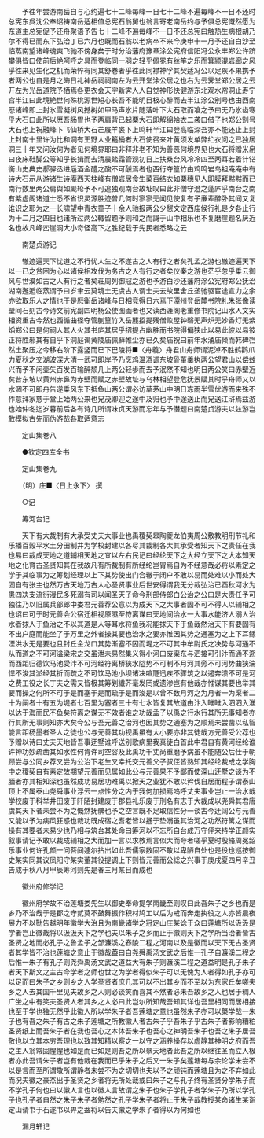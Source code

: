 <!-- { "loadSidebar": true } -->
　　予徃年尝游南岳自与心约遍七十二峰毎峰一日七十二峰不遍毎峰不一日不还时总宪东呉沈公奉诏祷南岳适相值总宪石翁舅也翁言寄老南岳约与予俱总宪慨然愿为东道主总宪促予还舟聚语予告七十二峰不遍毎峰不一日不还总宪曰触热生病根胡乃尔不得已而东下弘治丁已六月也既而石翁以老病卒不来今庚申十一月予还自白沙至临蒸南望诸峰魂爽飞驰不傍身矣于时分治藩府豫章涂公宪府信阳冯公永丰郑公许跻攀俱皆曰使前后絶呵呼之具而登临同一羽之轻乎佩冕有丝竿之乐而箕颕混岩廊之风乎徃来见生化之机而荣悴有同其舒巻者乎徃此同襟神孚其契适冯公以足疾不果携予者两公也自是月之晦日礼神岳祠祠南左为云开堂涂公居之也右为云霁堂郑公居之云开左为光岳道院予栖焉各更衣会天宇新霁人人自觉神形快健游东北观水帘洞止寿宁宫半江曰此境絶世何殊桃源世短心长吾不能明目极心醉而去半江涂公别号也由西南厯诸峰即上封氷雪凝树风撼树如甲马声氷片随落叶下大石取而飡之予曰无乃氷齿寒乎大石曰此所以厯吾肠胃也予两肩背已起粟大石即解绵袷衣二袭曰借子也郑公别号大石也上祝融峰下飞仙桥大石芒屐羊裘下上鸣轩半江曰登高临深吾亦不能还止上封上封南十里许为比和洞有王野人业篐桶者大石使召来叶黄须发单弊纻衣问之已独居洞三十年又问汝何为者见何境界耶曰非释非老不知为善恶何境界见也大石将赠米帛曰夜床鞋脚公等知乎长揖而去清晨踏霜管观初日上扶桑台风冷冷四至两耳若着针铓衡山史典史郝驿丞进巵酒金醴之酸不可醺焉者也西行夺篁竹由鸡鸣岩鸟祖庵庵中有诗大石示从游诸生诗庵西天柱峰有僧岩居食生菜百结衣如粟穗见人即膜拜黙黙而已南行数里两公肩舆如颷轮予不可追独观南台故址叹曰此非僧守澄之蓬庐乎南台之南有紫虚阁诸道士悉不省识灵源胜迹曽几何时寥寥无闻见使复有子亷辈醉卧其间又复谁识之耶为之一长啸望中青衣童子十余人驰报两公少憇文定西庙候行礼是夕各止行为十二月之四日也诸所过两公輙留题予则和之而謌于山中相乐也不复磨崖题名厌近名也故凡峰峦崖洞大小竒怪高下之胜纪载于先民者悉略之云

　　南楚贞游记

　　辙迹遍天下忧道之不行忧人生之不遂古之人有行之者矣孔孟之游也辙迹遍天下以一已之贫困为心以诸侯相攻伐为务古之人有行之者矣仪秦之游也茫乎忽乎乗云御风与世漠如古之人有行之者矣荘周列御冦之游也予游白沙还藩府涂公宪府郑公抚治湖南邂逅临蒸谓予曰岁聿云莫境土无虞古人谓士夫去故里舍丘垄驰驱宦途宣力之余亦欲取乐人之情也于是厯衡岳诸峰与日相竞得日六焉下潭州登岳麓书院礼朱张像读壁间石刻古今诗文前宪副四明杨公使图画者也又读西涯阁老重修书院记山水人文实相资重古今然也西循曲径夺管蒯篁竹入岳麓招提残僧败屋钟磬无声炉无妙香灯无紫熖郑公曰是何祠人其人火其书庐其居乎招提占幽胜而书院得偏狭此以易此彼以易彼正将胜邪其有自乎下洞庭谒黄陵庙佩藓帷尘亦已久矣庙祝曰前年水涌庙倾而韩碑岿然土聚压之今移右阶下露竖而已下巴陵将■〈舟羲〉舟君山舟师谓泥淖不胜鹤鹳爪力夏秋之交湖波深大清一武可即岸予乃烹鸡温酒调东坡骨董羹执两公望君山以偿兹兴而予不闲壶矢百发百输醉颓几上两公轻歩而去予泯然不知也明日两公笑曰赤壁近矣昔东坡以黄州赤鼻为赤壁而赋之赤壁故址与乌林相望登危抚景赋其时乎舟师又以水涸不可即舟告遂乗风东下抵鱼山两公谓必访草茅山中明日冻雨半雪优游而来殊不作意拜家慈于堂上始两公来也兄茂卿迎之途中及归也予中途送止而兄送江浒焉兹游也始仲冬迄岁暮前后各有诗几所谓味贞天游而忘年与予僭题曰南楚贞游夫以兹游岂敢模拟古先而伪游哉各取适意志

　　定山集巻八

　　●钦定四库全书

　　定山集巻九

　　（明）庄■〈日上永下〉 撰

　　○记

　　筹河台记

　　天下有大裁制有大承受丈夫大事业也禹稷契皋陶夔龙伯夷周公敷教明刑节礼和乐播百榖平水土分田制井为学校封建以各尽其裁制各大其承受者知天下之责任在我也易曰裁成天地之道辅相天地之宜以左右民记曰经纶天下之大经立天下之大本知天地之化育古圣贤知其在我故凡有所裁制有所经纶岂冐焉自为不经意哉必将以素定之学于其临事为之筹划经理以上下其势使出门合辙于闭户不敢以易而处难以小而处大固自有张主也然万古天地万古人心圣贤事业后世安得谓我无分哉弘治已酉秋河水为患四决支流衍漫民多死溺有司以闻圣天子命今刑部侍郎白公治之公曰是大责任予可独往乃以旧属兵部郎中娄君元善荐公意以为成天下之大事者固不可不得人以辅相之也诏曰可于时元善会公宿迁相视原隰至符离谋曰天地间治水一大事水能济人溺人治水者捄人于鱼治之不以其道是人等耳水将鱼我况能捄天下于鱼哉然治天下有要固有不出户庭而能坐了于万里之外者操其要也治水之要亦惟因其势之通塞为之上下耳鲧湮洪水无是要也且封丘金龙口其势渐塞不因而堤之不可其中牟尉氏之决势与河通不从而道之不可河溢梁宋之交虽泄未易然集义得小河口废渠东与泗接可引汴而通不遡而西距归德饮马池受汴不可河经符离桥狭水隘势不可制不月河其旁不可河势曲狭湍悍不浚其淤经其折而疏之不可饮马池小坝诸决喧豗迅疾不骤筑之以遏奔溃不可是河之费工役之长丁夫之需又皆极其筹划纎芥毫发罔或遗渗岂有他哉亦惟谋其要也举其要而操之何所不可于是而塞于是而疏于是而浚是以曾不数月河之为月者一为渠者二十为闸者十有五为堤者七百里为塞者三十有七水皆复其故道由汴入睢睢入泗泗入淮以达于海而民不鱼矣符离之谋无不效者谁之功哉孟子以禹之行水行其所无事知者亦行其所无事则知亦大矣今公与吾元善之治河也因其势之通塞为之顺焉未尝凿以私智能言距杨墨者圣人之徒也公与元善其功视禹虽有大小要亦非其徒哉方元善受公荐也予赠以诗曰丈夫天地皆吾事迂墅谁呼送别歌病里我真徒白首此中君自有黄河经纶谁许神功妙疏凿其如水性何肯许司空容及此禹功千丈尚重磨予病虽不能随公后仕于朝顾尝与公同乡荐又尝为公治下老生又幸托交元善父子叔侄皆熟知其经纶裁成之学胸中之稷契自有素定故期望元善而见属如此公与元善果不予鄙而使深山迂墅之谈为不腼者亦其相知深也虽然成功易居功难禹以掀天之业犹不敢以矜伐自居而程子谓泰山顶上不属泰山尧舜事业浮云一点性分之内于我何加损焉呜呼丈夫事业岂止一治水哉学校废于科举井田废于阡陌封建废于郡县礼乐废于刑名有志于大裁成以尧舜其君唐虞其天下者未尝不为之慨然抚髀也予之空言既不足取信性分一谈古今迂阔公与元善又能以予为病风狂惑也哉功既成宿之耆老皆以拯于垫溺虽其治河之功然符篱之谋而操有其要者未易少也乃相与筑台其处命曰筹河以不忘所自台成万守伻来持学正颜实叙事请记予敢以裁成辅相之大而加一言以求教焉言似大而夸者嗟乎夏时殷辂周冕韶乐事业何许孔颜一问荅间遽尔拈出如此吾儒家数固不敢以卑陋自处也是役也巡按御史某实同其议凤阳守某实董其役提调上下则皆元善而公総之兴事于庚戌夏四月辛丑告成于秋八月甲辰筹河则先是春三月某日而成也

　　徽州府修学记

　　徽州府学故不治莲塘娄先生以御史奉命提学南畿至则叹曰此吾朱子之乡也而是乡乃不治哉于是郡之守贰莫不鼓舞振作积材鸠工以后为戒而奔走执役之人亦皆晨夜展力不以勚告越明年徽学大治且为南畿诸学之冠定山庄某谂于众曰莲塘所以汲汲是学者岂止徽哉将以汲汲天下之学也夫以朱子之乡而止于徽则天下之学所当治者皆古圣贤之地而必孔子之鲁孟子之邹濂溪之舂陵二程之河南以及是徽而以天下无古圣贤者其学皆不治也莲塘之意止于徽哉葢曰自尧舜禹汤文武之后惟一孔子自濂溪二程之后惟一朱子有孔子则尧舜禹汤文武之道益大有朱子则濂溪二程之道益明是孔子朱子者天下斯文之主古今学者之师也世之为学者得似朱子可以无愧为人者得如孔子亦可以足而曰朱子之乡则乡之人学圣贤者庶几其可以不出其乡而不至以为东家丘矣嗟夫乡之人去其国千里见夫故乡之人则必谈笑而喜其不然者必未吾故乡之人也居于稠人广坐之中有笑夫圣贤人者其乡之人必曰此岂尔所知哉吾知其详也吾里相同而居相接也至于学也独无然乎此徽人所以学朱子者吾莲塘之意也虽然朱子亦可以槩学哉一朱子也有吾之朱子有古之朱子莲塘之所教徽人者古朱子乎吾朱子乎古朱子者影响糟粕圣贤纸上而吾朱子者在我也吾心之本体吾朱子也吾心之神明吾朱子也吾之朱子居吾敬也以立其本穷吾理也以致其知精以察之一以守之涵养操存以虚静其神明之府而吾之主人翁常固惺惺也如是而已如是则吾之所以叅天地者此吾之所以继往圣而立人极者亦此吾谓朱子者岂有他哉在我而已乎朱子之后又一朱子矣莲塘每与余论学未尝不以是言而至所谓敬所谓静者未尝不为之切切也夫以予之顽钝而莲塘且为之不弃如此而况夫徽之豪杰出于圣贤之乡者将无所处哉或曰朱子之与孔子终有圣贤分学朱子而不学孔子何也曰以徽人言也以徽人言故谓之朱子也朱子学孔子者学朱子乃所以学孔子也孔子者自然之朱子朱子者勉然之孔子学朱子者将止于朱子哉教授某命诸生某诣定山请书于石遂书以畀之葢将以告夫徽之学朱子者得以为何如也

　　漏月轩记

